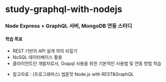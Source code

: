 # study-graphql-with-nodejs

### Node Express + GraphQL 서버, MongoDB 연동 스터디 ###

#### 학습 목표
- REST 기반의 API 설계 의의 되짚기 
- NoSQL 데이터베이스 활용
- 클라이언트단 개발자로서, Grapql 사용을 위한 기본적인 사용법 및 연동 방법 학습
* 참고자료 : (프로그래머스) 씹뜯맛 Node.js with REST&GraphQL